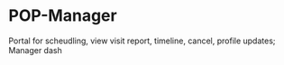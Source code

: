 # POP-Manager
Portal for scheudling, view visit report, timeline, cancel, profile updates; Manager dash
